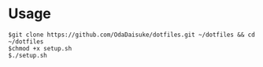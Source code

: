 # Usage

```terminal
$git clone https://github.com/OdaDaisuke/dotfiles.git ~/dotfiles && cd ~/dotfiles
$chmod +x setup.sh
$./setup.sh
```
